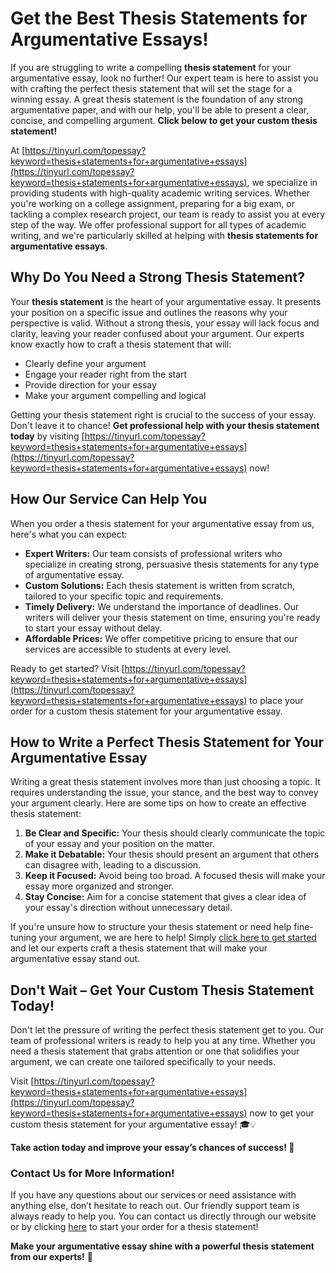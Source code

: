 # Get the Best Thesis Statements for Argumentative Essays!

If you are struggling to write a compelling **thesis statement** for your argumentative essay, look no further! Our expert team is here to assist you with crafting the perfect thesis statement that will set the stage for a winning essay. A great thesis statement is the foundation of any strong argumentative paper, and with our help, you'll be able to present a clear, concise, and compelling argument. **Click below to get your custom thesis statement!**

At [https://tinyurl.com/topessay?keyword=thesis+statements+for+argumentative+essays](https://tinyurl.com/topessay?keyword=thesis+statements+for+argumentative+essays), we specialize in providing students with high-quality academic writing services. Whether you're working on a college assignment, preparing for a big exam, or tackling a complex research project, our team is ready to assist you at every step of the way. We offer professional support for all types of academic writing, and we're particularly skilled at helping with **thesis statements for argumentative essays**.

## Why Do You Need a Strong Thesis Statement?

Your **thesis statement** is the heart of your argumentative essay. It presents your position on a specific issue and outlines the reasons why your perspective is valid. Without a strong thesis, your essay will lack focus and clarity, leaving your reader confused about your argument. Our experts know exactly how to craft a thesis statement that will:

- Clearly define your argument
- Engage your reader right from the start
- Provide direction for your essay
- Make your argument compelling and logical

Getting your thesis statement right is crucial to the success of your essay. Don't leave it to chance! **Get professional help with your thesis statement today** by visiting [https://tinyurl.com/topessay?keyword=thesis+statements+for+argumentative+essays](https://tinyurl.com/topessay?keyword=thesis+statements+for+argumentative+essays) now!

## How Our Service Can Help You

When you order a thesis statement for your argumentative essay from us, here's what you can expect:

- **Expert Writers:** Our team consists of professional writers who specialize in creating strong, persuasive thesis statements for any type of argumentative essay.
- **Custom Solutions:** Each thesis statement is written from scratch, tailored to your specific topic and requirements.
- **Timely Delivery:** We understand the importance of deadlines. Our writers will deliver your thesis statement on time, ensuring you're ready to start your essay without delay.
- **Affordable Prices:** We offer competitive pricing to ensure that our services are accessible to students at every level.

Ready to get started? Visit [https://tinyurl.com/topessay?keyword=thesis+statements+for+argumentative+essays](https://tinyurl.com/topessay?keyword=thesis+statements+for+argumentative+essays) to place your order for a custom thesis statement for your argumentative essay.

## How to Write a Perfect Thesis Statement for Your Argumentative Essay

Writing a great thesis statement involves more than just choosing a topic. It requires understanding the issue, your stance, and the best way to convey your argument clearly. Here are some tips on how to create an effective thesis statement:

1. **Be Clear and Specific:** Your thesis should clearly communicate the topic of your essay and your position on the matter.
2. **Make it Debatable:** Your thesis should present an argument that others can disagree with, leading to a discussion.
3. **Keep it Focused:** Avoid being too broad. A focused thesis will make your essay more organized and stronger.
4. **Stay Concise:** Aim for a concise statement that gives a clear idea of your essay's direction without unnecessary detail.

If you're unsure how to structure your thesis statement or need help fine-tuning your argument, we are here to help! Simply [click here to get started](https://tinyurl.com/topessay?keyword=thesis+statements+for+argumentative+essays) and let our experts craft a thesis statement that will make your argumentative essay stand out.

## Don't Wait – Get Your Custom Thesis Statement Today!

Don't let the pressure of writing the perfect thesis statement get to you. Our team of professional writers is ready to help you at any time. Whether you need a thesis statement that grabs attention or one that solidifies your argument, we can create one tailored specifically to your needs.

Visit [https://tinyurl.com/topessay?keyword=thesis+statements+for+argumentative+essays](https://tinyurl.com/topessay?keyword=thesis+statements+for+argumentative+essays) now to get your custom thesis statement for your argumentative essay! 🎓💡

**Take action today and improve your essay’s chances of success! 🎯**

### Contact Us for More Information!

If you have any questions about our services or need assistance with anything else, don’t hesitate to reach out. Our friendly support team is always ready to help you. You can contact us directly through our website or by clicking [here](https://tinyurl.com/topessay?keyword=thesis+statements+for+argumentative+essays) to start your order for a thesis statement!

**Make your argumentative essay shine with a powerful thesis statement from our experts!** 💪
